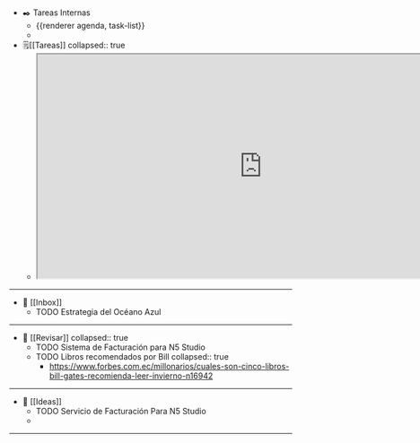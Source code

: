 - ✒️ Tareas Internas
	- {{renderer agenda, task-list}}
	-
- 🗒️[[Tareas]]
  collapsed:: true
	- <html><iframe src="https://ticktick.com/webapp/#q/all/today" height="400" width="800" name="demo">
	    <p>Su navegador no es compatible con iframes</p>
	  </iframe>
	  </html>
- ---
- 📩 [[Inbox]]
	- TODO Estrategia del Océano Azul
- ---
- 🔎 [[Revisar]]
  collapsed:: true
	- TODO Sistema de Facturación para N5 Studio
	- TODO Libros recomendados por Bill
	  collapsed:: true
		- https://www.forbes.com.ec/millonarios/cuales-son-cinco-libros-bill-gates-recomienda-leer-invierno-n16942
- ---
- 🧠 [[Ideas]]
	- TODO Servicio de Facturación Para N5 Studio
	-
- ---